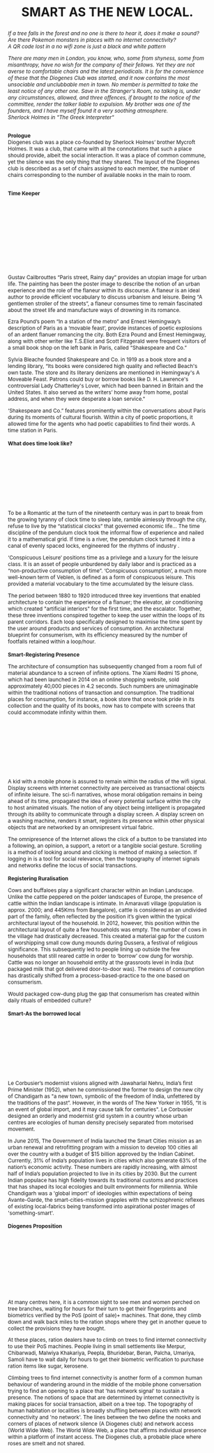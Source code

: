 ---
layout: rip-layout
bg-url: /img/background-project13.png
permalink: /research/try
year: 2014
authors: NAVEEN MAHANTESH
title: The emergence of slums - A contemporary view on simulation models.
journal: Thought experiments 
title: SMART AS THE NEW LOCAL.


abstract: <i>If a tree falls in the forest and no one is there to hear it, does it make a sound?<br/>Are there Pokemon monsters in places with no internet connectivity?<br/>A QR code lost in a no wifi zone is just a black and white pattern</i><p class="simple-content"><i>There are many men in London, you know, who, some from shyness, some from misanthropy, have no wish for the company of their fellows. Yet they are not averse to comfortable chairs and the latest periodicals. It is for the convenience of these that the Diogenes Club was started, and it now contains the most unsociable and unclubbable men in town. No member is permitted to take the least notice of any other one. Save in the Stranger's Room, no talking is, under any circumstances, allowed, and three offences, if brought to the notice of the committee, render the talker liable to expulsion. My brother was one of the founders, and I have myself found it a very soothing atmosphere.</i><br/><i>Sherlock Holmes in "The Greek Interpreter"</i><p/><p class="simple-content"><br/><b>Prologue</b> <br/>Diogenes club was a place co-founded by Sherlock Holmes’ brother Mycroft Holmes. It was a club, that came with all the connotations that such a place should provide, albeit the social interaction. It was a place of common commune, yet the silence was the only thing that they shared. The layout of the Diogenes club is described as a set of chairs assigned to each member, the number of chairs corresponding to the number of available nooks in the main to room.<p/><br/> <b>Time Keeper</b><br/><br/><br/><br/><br/><br/><br/><br/><br/><br/><br/><br/><p class="simple-content">Gustav Cailbrouttes “Paris street, Rainy day” provides an utopian image for urban life.  The painting has been the poster image to describe the notion of an urban experience and the role of the flaneur within its discourse. A flaneur is an ideal author to provide efficient vocabulary to discuss urbanism and leisure. Being “A gentlemen stroller of the streets”, a flaneur consumes time to remain fascinated about the street life and manufacture ways of drowning in its romance. </p><p class="simple-content">Ezra Pound’s poem “In a station of the metro” and Ernest Hemingway’s description of Paris as a ‘movable feast’, provide instances of poetic explosions of an ardent flanuer romancing the city. Both Ezra Pound and Ernest Hemingway, along with other writer like T.S.Eliot and Scott Fitzgerald were frequent visitors of a small book shop on the left bank in Paris, called “Shakespeare and Co.” </p><p class="simple-content">Sylvia Bleache founded Shakespeare and Co. in 1919 as a book store and a lending library, “Its books were considered high quality and reflected Beach's own taste. The store and its literary denizens are mentioned in Hemingway's A Moveable Feast. Patrons could buy or borrow books like D. H. Lawrence's controversial Lady Chatterley's Lover, which had been banned in Britain and the United States. It also served as the writers’ home away from home, postal address, and when they were desperate a loan service."</p><p class="simple-content">‘Shakespeare and Co.” features prominently within the conversations about Paris during its moments of cultural flourish. Within a city of poetic proportions, it allowed time for the agents who had poetic capabilities to find their words. A time station in Paris. <br/><br/><b>What does time look like?</b><br/></p><p/><br/><br/><br/><br/><br/><br/><br/><br/><p class="simple-content">To be a Romantic at the turn of the nineteenth century was in part to break from the growing tyranny of clock time to sleep late, ramble aimlessly through the city, refuse to live by the “statistical clocks” that governed economic life… The time discipline of the pendulum clock took the informal flow of experience and nailed it to a mathematical grid. If time is a river, the pendulum clock turned it into a canal of evenly spaced locks, engineered for the rhythms of industry .</p><p class="simple-content">‘Conspicuous Leisure’ positions time as a privilege and a luxury for the leisure class. It is an asset of people unburdened by daily labor and is practiced as a “non-productive consumption of time”. ‘Conspicuous consumption’, a much more well-known term of Veblen, is defined as a form of conspicuous leisure. This provided a material vocabulary to the time accumulated by the leisure class.</p><p class="simple-content">The period between 1880 to 1920 introduced three key inventions that enabled architecture to contain the experience of a flanuer; the elevator, air conditioning which created "artificial interiors" for the first time, and the escalator. Together, these three inventions conspired together to keep the user within the loops of its parent corridors. Each loop specifically designed to maximise the time spent by the user around products and services of consumption. An architectural blueprint for consumerism, with its efficiency measured by the number of footfalls retained within a loop/hour.<br/><br/><b>Smart-Registering Presence</b><br/></p><p class="simple-content">The architecture of consumption has subsequently changed from a room full of material abundance to a screen of infinite options. The Xiami Redmi 1S phone, which had been launched in 2014 on an online shopping website, sold approximately 40,000 pieces in 4.2 seconds. Such numbers are unimaginable within the traditional notions of transaction and consumption. The traditional places for consumption, for instance, a book store that once took pride in its collection and the quality of its books, now has to compete with screens that could accommodate infinity within them.</p><br/><br/><br/><br/><br/><br/><br/><br/><p class="simple-content">A kid with a mobile phone is assured to remain within the radius of the wifi signal. Display screens with internet connectivity are perceived as transactional objects of infinite leisure. The sci-fi narratives, whose moral obligation remains in being ahead of its time, propagated the idea of every potential surface within the city to host animated visuals. The notion of any object being intelligent is propagated through its ability to communicate through a display screen. A display screen on a washing machine, renders it smart, registers its presence within other physical objects that are networked by an omnipresent virtual fabric.</p><p class="simple-content">The omnipresence of the Internet allows the click of a button to be translated into a following, an opinion, a support, a retort or a tangible social gesture. Scrolling is a method of looking around and clicking is method of making a selection. If logging in is a tool for social relevance, then the topography of internet signals and networks define the locus of social transactions.<br/><br/><b>Registering Ruralisation</b><br/></p><p class="simple-content">Cows and buffaloes play a significant character within an Indian Landscape. Unlike the cattle peppered on the polder landscapes of Europe, the presence of cattle within the Indian landscape is intimate. In Amaravati village (population is approx. 2000; and 445Kms from Bangalore), cattle is considered as an undivided part of the family, often reflected by the position it’s given within the typical architectural layout of the household. In 2012, however, this position within the architectural layout of quite a few households was empty. The number of cows in the village had drastically decreased. This created a material gap for the custom of worshipping small cow dung mounds during Dussera, a festival of religious significance. This subsequently led to people lining up outside the few households that still reared cattle in order to ‘borrow’ cow dung for worship. Cattle was no longer an household entity at the grassroots level in India (but packaged milk that got delivered door-to-door was). The means of consumption has drastically shifted from a process-based-practice to the one based on consumerism.</p><p class="simple-content">Would packaged cow-dung plug the gap that consumerism has created within daily rituals of embedded culture?<br/><br/><b>Smart-As the borrowed local</b><br/> </p><br/><br/><br/><br/><br/><br/><br/><br/><p class="simple-content">Le Corbusier’s modernist visions aligned with Jawaharlal Nehru, India’s first Prime Minister (1952), when he commissioned the former to design the new city of Chandigarh as "a new town, symbolic of the freedom of India, unfettered by the traditions of the past”. However, in the words of The New Yorker in 1955, “It is an event of global import, and it may cause talk for centuries". Le Corbusier designed an orderly and modernist grid system in a country whose urban centres are ecologies of human density precisely separated from motorised movement.</p><p class="simple-content">In June 2015, The Government of India launched the Smart Cities mission as an urban renewal and retrofitting program with a mission to develop 100 cities all over the country with a budget of $15 billion approved by the Indian Cabinet. Currently, 31% of India’s population lives in cities which also generate 63% of the nation’s economic activity. These numbers are rapidly increasing, with almost half of India’s population projected to live in its cities by 2030. But the current Indian populace has high fidelity towards its traditional customs and practices that has shaped its local ecologies and built environments for millennia. While Chandigarh was a 'global import' of ideologies within expectations of being Avante-Garde, the smart-cities-mission grapples with the schizophrenic reflexes of existing local-fabrics being transformed into aspirational poster images of 'something-smart'.<br/><br/><b>Diogenes Proposition<br/></b><br/></p><br/><br/><br/><br/><br/><br/><br/><br/><p class="simple-content">At many centres here, it is a common sight to see men and women perched on tree branches, waiting for hours for their turn to get their fingerprints and biometrics verified by the PoS (point of sale)+ machines. That done, they climb down and walk back miles to the ration shops where they get in another queue to collect the provisions they have bought.</p><p class="simple-content">At these places, ration dealers have to climb on trees to find internet connectivity to use their PoS machines. People living in small settlements like Merpur, Chibarwadi, Malwiya Khakariya, Peepla, Bhuridebar, Beran, Palcha, Umariya, Samoli have to wait daily for hours to get their biometric verification to purchase ration items like sugar, kerosene.</p><p class="simple-content">Climbing trees to find internet connectivity is another form of a common human behaviour of wandering around in the middle of the mobile phone conversation trying to find an opening to a place that 'has network signal' to sustain a presence. The notions of space that are determined by internet connectivity is making places for social transaction, albeit on a tree top. The topography of human habitation or localities is broadly shuffling between places with network connectivity and 'no network'. The lines between the two define the nooks and corners of places of network silence (A Diogenes club) and network access (World Wide Web). The World Wide Web, a place that affirms individual presence within a platform of instant access. The Diogenes club, a probable place where roses are smelt and not shared.</p>


 

img1: /img/try.png
img2: /img/1.png 
img3: /img/2.png
img4: /img/3.png
img5: /img/4.png
img6: /img/5.png
ide: try
categories: rip
tag: simulation
---